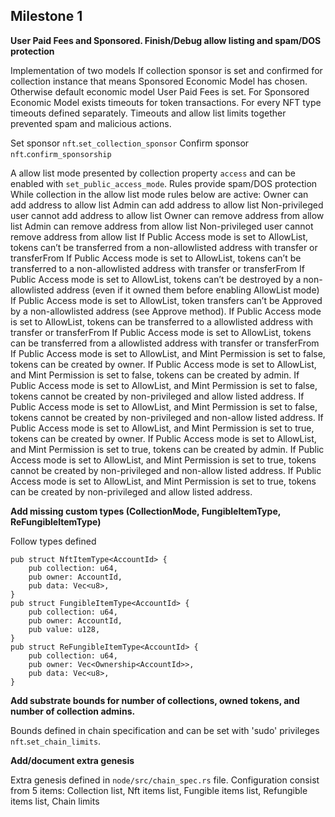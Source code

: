 ## Milestone 1

**User Paid Fees and Sponsored. Finish/Debug allow listing and spam/DOS protection**

Implementation of two models 
If collection sponsor is set and confirmed for collection instance that means Sponsored Economic Model has chosen. Otherwise default economic model User Paid Fees is set.
For Sponsored Economic Model exists timeouts for token transactions. For every NFT type timeouts defined separately. Timeouts and allow list limits together prevented spam and malicious actions.

Set sponsor
`nft`.`set_collection_sponsor`
Confirm sponsor
`nft`.`confirm_sponsorship`

A allow list mode presented by collection property `access` and can be enabled with `set_public_access_mode`. Rules provide spam/DOS protection
While collection in the allow list mode rules below are active:
Owner can add address to allow list
Admin can add address to allow list
Non-privileged user cannot add address to allow list
Owner can remove address from allow list
Admin can remove address from allow list
Non-privileged user cannot remove address from allow list
If Public Access mode is set to AllowList, tokens can’t be transferred from a non-allowlisted address with transfer or transferFrom
If Public Access mode is set to AllowList, tokens can’t be transferred to a non-allowlisted address with transfer or transferFrom
If Public Access mode is set to AllowList, tokens can’t be destroyed by a non-allowlisted address (even if it owned them before enabling AllowList mode)
If Public Access mode is set to AllowList, token transfers can’t be Approved by a non-allowlisted address (see Approve method).
If Public Access mode is set to AllowList, tokens can be transferred to a allowlisted address with transfer or transferFrom
If Public Access mode is set to AllowList, tokens can be transferred from a allowlisted address with transfer or transferFrom 
If Public Access mode is set to AllowList, and Mint Permission is set to false, tokens can be created by owner.
If Public Access mode is set to AllowList, and Mint Permission is set to false, tokens can be created by admin.
If Public Access mode is set to AllowList, and Mint Permission is set to false, tokens cannot be created by non-privileged and allow listed address.
If Public Access mode is set to AllowList, and Mint Permission is set to false, tokens cannot be created by non-privileged and non-allow listed address.
If Public Access mode is set to AllowList, and Mint Permission is set to true, tokens can be created by owner.
If Public Access mode is set to AllowList, and Mint Permission is set to true, tokens can be created by admin.
If Public Access mode is set to AllowList, and Mint Permission is set to true, tokens cannot be created by non-privileged and non-allow listed address.
If Public Access mode is set to AllowList, and Mint Permission is set to true, tokens can be created by non-privileged and allow listed address.

**Add missing custom types (CollectionMode, FungibleItemType, ReFungibleItemType)**

Follow types defined
```
pub struct NftItemType<AccountId> {
    pub collection: u64,
    pub owner: AccountId,
    pub data: Vec<u8>,
}
pub struct FungibleItemType<AccountId> {
    pub collection: u64,
    pub owner: AccountId,
    pub value: u128,
}
pub struct ReFungibleItemType<AccountId> {
    pub collection: u64,
    pub owner: Vec<Ownership<AccountId>>,
    pub data: Vec<u8>,
}
```

**Add substrate bounds for number of collections, owned tokens, and number of collection admins.**

Bounds defined in chain specification and can be set with 'sudo' privileges `nft`.`set_chain_limits`.

**Add/document extra genesis**

Extra genesis defined in `node/src/chain_spec.rs` file. Configuration consist from 5 items:
Collection list,  Nft items list, Fungible items list, Refungible items list, Chain limits